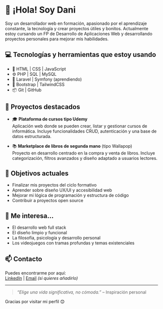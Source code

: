 # 👋 ¡Hola! Soy Dani

Soy un desarrollador web en formación, apasionado por el aprendizaje constante, la tecnología y crear proyectos útiles y bonitos. Actualmente estoy cursando un FP de Desarrollo de Aplicaciones Web y desarrollando proyectos personales para mejorar mis habilidades.

## 💻 Tecnologías y herramientas que estoy usando

- 🧱 HTML | CSS | JavaScript
- ⚙️ PHP | SQL | MySQL
- 🧠 Laravel | Symfony (aprendiendo)
- 🎨 Bootstrap | TailwindCSS
- 📦 Git | GitHub

## 🚀 Proyectos destacados

- 🎓 **Plataforma de cursos tipo Udemy**  
  Aplicación web donde se pueden crear, listar y gestionar cursos de informática. Incluye funcionalidades CRUD, autenticación y una base de datos estructurada.

- 📚 **Marketplace de libros de segunda mano** (tipo Wallapop)  
  Proyecto en desarrollo centrado en la compra y venta de libros. Incluye categorización, filtros avanzados y diseño adaptado a usuarios lectores.

## 🎯 Objetivos actuales

- Finalizar mis proyectos del ciclo formativo
- Aprender sobre diseño UX/UI y accesibilidad web
- Mejorar mi lógica de programación y estructura de código
- Contribuir a proyectos open source

## 🌱 Me interesa...

- El desarrollo web full stack
- El diseño limpio y funcional
- La filosofía, psicología y desarrollo personal
- Los videojuegos con tramas profundas y temas existenciales

## 📫 Contacto

Puedes encontrarme por aquí:  
[LinkedIn](https://www.linkedin.com/in/tu-usuario/) | [Email](mailto:tu@email.com) *(si quieres añadirlo)*

---

> *“Elige una vida significativa, no cómoda.”* – Inspiración personal

Gracias por visitar mi perfil 😊
